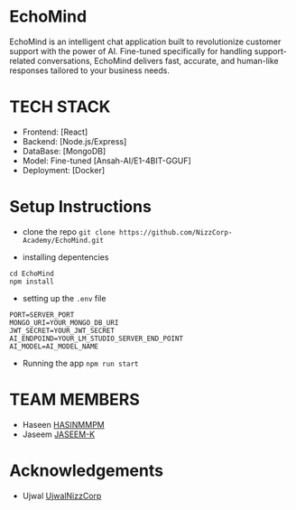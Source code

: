 # EchoMind

EchoMind is an intelligent chat application built to revolutionize customer support with the power of AI. Fine-tuned specifically for handling support-related conversations, EchoMind delivers fast, accurate, and human-like responses tailored to your business needs.

# TECH STACK

- Frontend: [React]
- Backend: [Node.js/Express]
- DataBase: [MongoDB]
- Model: Fine-tuned [Ansah-AI/E1-4BIT-GGUF]
- Deployment: [Docker]

# Setup Instructions

- clone the repo
  `git clone https://github.com/NizzCorp-Academy/EchoMind.git`

- installing depentencies

```
cd EchoMind
npm install
```

- setting up the `.env` file

```
PORT=SERVER_PORT
MONGO_URI=YOUR_MONGO_DB_URI
JWT_SECRET=YOUR_JWT_SECRET
AI_ENDPOIND=YOUR_LM_STUDIO_SERVER_END_POINT
AI_MODEL=AI_MODEL_NAME
```

- Running the app
  `npm run start`

# TEAM MEMBERS

- Haseen [HASINMMPM](https://github.com/HASINMMPM)
- Jaseem [JASEEM-K](https://github.com/JASEEM-K)

# Acknowledgements

- Ujwal [UjwalNizzCorp](https://github.com/UjwalNizzCorp)
